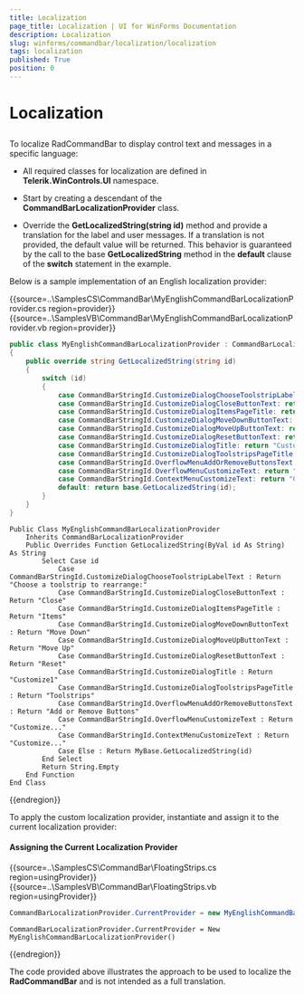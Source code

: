 ```yaml
---
title: Localization
page_title: Localization | UI for WinForms Documentation
description: Localization
slug: winforms/commandbar/localization/localization
tags: localization
published: True
position: 0
---
```


# Localization



## 

To localize RadCommandBar to display control text and messages in a specific language:

* All required classes for localization are defined in __Telerik.WinControls.UI__ namespace.

* Start by creating a descendant of the __CommandBarLocalizationProvider__ class. 

* Override the __GetLocalizedString(string id)__ method and provide a translation for the label and user messages. If a translation is not provided, the default value will be returned. This behavior is guaranteed by the call to the base __GetLocalizedString__ method in the __default__ clause of the __switch__ statement in the example.

Below is a sample implementation of an English localization provider: 
 
{{source=..\SamplesCS\CommandBar\MyEnglishCommandBarLocalizationProvider.cs region=provider}} 
{{source=..\SamplesVB\CommandBar\MyEnglishCommandBarLocalizationProvider.vb region=provider}} 

````C#
public class MyEnglishCommandBarLocalizationProvider : CommandBarLocalizationProvider
{
    public override string GetLocalizedString(string id)
    {
        switch (id)
        {
            case CommandBarStringId.CustomizeDialogChooseToolstripLabelText: return "Choose a toolstrip to rearrange:";
            case CommandBarStringId.CustomizeDialogCloseButtonText: return "Close";
            case CommandBarStringId.CustomizeDialogItemsPageTitle: return "Items";
            case CommandBarStringId.CustomizeDialogMoveDownButtonText: return "Move Down";
            case CommandBarStringId.CustomizeDialogMoveUpButtonText: return "Move Up";
            case CommandBarStringId.CustomizeDialogResetButtonText: return "Reset";
            case CommandBarStringId.CustomizeDialogTitle: return "Customize1";
            case CommandBarStringId.CustomizeDialogToolstripsPageTitle: return "Toolstrips";
            case CommandBarStringId.OverflowMenuAddOrRemoveButtonsText: return "Add or Remove Buttons";
            case CommandBarStringId.OverflowMenuCustomizeText: return "Customize...";
            case CommandBarStringId.ContextMenuCustomizeText: return "Customize...";
            default: return base.GetLocalizedString(id);
        }
    }
}

````
````VB.NET
Public Class MyEnglishCommandBarLocalizationProvider
    Inherits CommandBarLocalizationProvider
    Public Overrides Function GetLocalizedString(ByVal id As String) As String
        Select Case id
            Case CommandBarStringId.CustomizeDialogChooseToolstripLabelText : Return "Choose a toolstrip to rearrange:"
            Case CommandBarStringId.CustomizeDialogCloseButtonText : Return "Close"
            Case CommandBarStringId.CustomizeDialogItemsPageTitle : Return "Items"
            Case CommandBarStringId.CustomizeDialogMoveDownButtonText : Return "Move Down"
            Case CommandBarStringId.CustomizeDialogMoveUpButtonText : Return "Move Up"
            Case CommandBarStringId.CustomizeDialogResetButtonText : Return "Reset"
            Case CommandBarStringId.CustomizeDialogTitle : Return "Customize1"
            Case CommandBarStringId.CustomizeDialogToolstripsPageTitle : Return "Toolstrips"
            Case CommandBarStringId.OverflowMenuAddOrRemoveButtonsText : Return "Add or Remove Buttons"
            Case CommandBarStringId.OverflowMenuCustomizeText : Return "Customize..."
            Case CommandBarStringId.ContextMenuCustomizeText : Return "Customize..."
            Case Else : Return MyBase.GetLocalizedString(id)
        End Select
        Return String.Empty
    End Function
End Class

````

{{endregion}} 
 

To apply the custom localization provider, instantiate and assign it to the current localization provider: 

#### Assigning the Current Localization Provider 

{{source=..\SamplesCS\CommandBar\FloatingStrips.cs region=usingProvider}} 
{{source=..\SamplesVB\CommandBar\FloatingStrips.vb region=usingProvider}} 

````C#
CommandBarLocalizationProvider.CurrentProvider = new MyEnglishCommandBarLocalizationProvider();

````
````VB.NET
CommandBarLocalizationProvider.CurrentProvider = New MyEnglishCommandBarLocalizationProvider()

````

{{endregion}} 
 

The code provided above illustrates the approach to be used to localize the __RadCommandBar__ and is not intended as a full translation.
